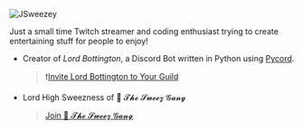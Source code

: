 ![JSweezey](https://github.com/xxjsweezeyxx/xxjsweezeyxx/assets/133728652/485350c2-c06a-4802-a02c-09d4b40eee40)

Just a small time Twitch streamer and coding enthusiast trying to create entertaining stuff for people to enjoy!

+ Creator of *Lord Bottington*, a Discord Bot written in Python using [Pycord](https://guide.pycord.dev/introduction).
  > ❗[Invite Lord Bottington to Your Guild](https://discord.com/oauth2/authorize?client_id=1092515783025889383&scope=bot&permissions=0)

+ Lord High Sweezness of 🎩 𝓣𝓱𝓮 𝓢𝔀𝓮𝓮𝔃 𝓖𝓪𝓷𝓰
  > [Join 🎩 𝓣𝓱𝓮 𝓢𝔀𝓮𝓮𝔃 𝓖𝓪𝓷𝓰](https://discord.gg/ZcrmT2kR)
